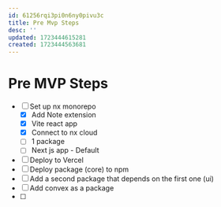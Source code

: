 ```yaml
---
id: 61256rqi3pi0n6ny0pivu3c
title: Pre Mvp Steps
desc: ''
updated: 1723444615281
created: 1723444563681
---
```


# Pre MVP Steps

- [ ] Set up nx monorepo
  - [x] Add Note extension
  - [x] Vite react app
  - [x] Connect to nx cloud
  - [ ] 1 package
  - [ ] Next js app - Default
- [ ] Deploy to Vercel
- [ ] Deploy package (core) to npm
- [ ] Add a second package that depends on the first one (ui)
- [ ] Add convex as a package
- [ ]
